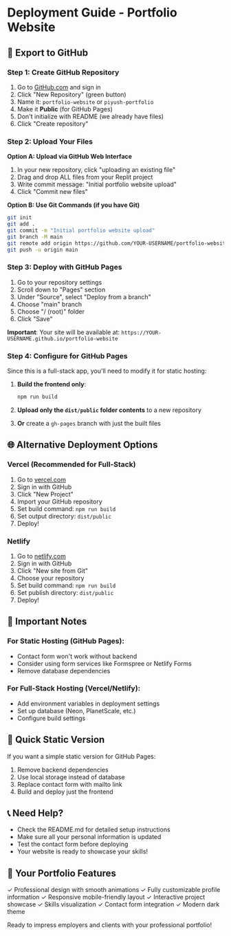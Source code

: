 # Deployment Guide - Portfolio Website

## 🚀 Export to GitHub

### Step 1: Create GitHub Repository

1. Go to [GitHub.com](https://github.com) and sign in
2. Click "New Repository" (green button)
3. Name it: `portfolio-website` or `piyush-portfolio`
4. Make it **Public** (for GitHub Pages)
5. Don't initialize with README (we already have files)
6. Click "Create repository"

### Step 2: Upload Your Files

**Option A: Upload via GitHub Web Interface**
1. In your new repository, click "uploading an existing file"
2. Drag and drop ALL files from your Replit project
3. Write commit message: "Initial portfolio website upload"
4. Click "Commit new files"

**Option B: Use Git Commands (if you have Git)**
```bash
git init
git add .
git commit -m "Initial portfolio website upload"
git branch -M main
git remote add origin https://github.com/YOUR-USERNAME/portfolio-website.git
git push -u origin main
```

### Step 3: Deploy with GitHub Pages

1. Go to your repository settings
2. Scroll down to "Pages" section
3. Under "Source", select "Deploy from a branch"
4. Choose "main" branch
5. Choose "/ (root)" folder
6. Click "Save"

**Important**: Your site will be available at:
`https://YOUR-USERNAME.github.io/portfolio-website`

### Step 4: Configure for GitHub Pages

Since this is a full-stack app, you'll need to modify it for static hosting:

1. **Build the frontend only**:
   ```bash
   npm run build
   ```

2. **Upload only the `dist/public` folder contents** to a new repository
3. **Or** create a `gh-pages` branch with just the built files

## 🌐 Alternative Deployment Options

### Vercel (Recommended for Full-Stack)
1. Go to [vercel.com](https://vercel.com)
2. Sign in with GitHub
3. Click "New Project"
4. Import your GitHub repository
5. Set build command: `npm run build`
6. Set output directory: `dist/public`
7. Deploy!

### Netlify
1. Go to [netlify.com](https://netlify.com)
2. Sign in with GitHub
3. Click "New site from Git"
4. Choose your repository
5. Set build command: `npm run build`
6. Set publish directory: `dist/public`
7. Deploy!

## 📝 Important Notes

### For Static Hosting (GitHub Pages):
- Contact form won't work without backend
- Consider using form services like Formspree or Netlify Forms
- Remove database dependencies

### For Full-Stack Hosting (Vercel/Netlify):
- Add environment variables in deployment settings
- Set up database (Neon, PlanetScale, etc.)
- Configure build settings

## 🔧 Quick Static Version

If you want a simple static version for GitHub Pages:

1. Remove backend dependencies
2. Use local storage instead of database
3. Replace contact form with mailto link
4. Build and deploy just the frontend

## 📞 Need Help?

- Check the README.md for detailed setup instructions
- Make sure all your personal information is updated
- Test the contact form before deploying
- Your website is ready to showcase your skills!

## 🎉 Your Portfolio Features

✓ Professional design with smooth animations
✓ Fully customizable profile information
✓ Responsive mobile-friendly layout
✓ Interactive project showcase
✓ Skills visualization
✓ Contact form integration
✓ Modern dark theme

Ready to impress employers and clients with your professional portfolio!
